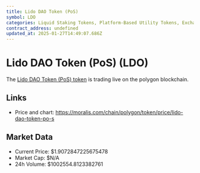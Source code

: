 ```yaml
---
title: Lido DAO Token (PoS)
symbol: LDO
categories: Liquid Staking Tokens, Platform-Based Utility Tokens, Exchange-Issued Asset Tokens
contract_address: undefined
updated_at: 2025-01-27T14:49:07.686Z
---
```


# Lido DAO Token (PoS) (LDO)
The [Lido DAO Token (PoS) token](https://moralis.com/chain/polygon/token/price/lido-dao-token-po-s) is trading live on the polygon blockchain.

## Links
- Price and chart: https://moralis.com/chain/polygon/token/price/lido-dao-token-po-s

## Market Data
- Current Price: $1.9072847225675478
- Market Cap: $N/A
- 24h Volume: $1002554.8123382761
